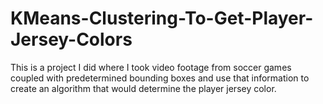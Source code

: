 # KMeans-Clustering-To-Get-Player-Jersey-Colors

This is a project I did where I took video footage from soccer games coupled with predetermined bounding boxes and use that information to create an algorithm that would determine the player jersey color.
